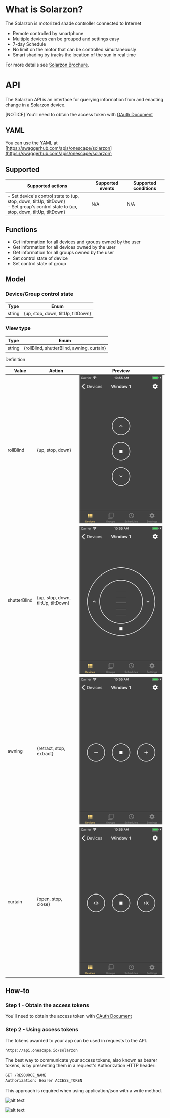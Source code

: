 # What is Solarzon?

The Solarzon is motorized shade controller connected to Internet
- Remote controlled by smartphone
- Multiple devices can be grouped and settings easy
- 7-day Schedule
- No limit on the motor that can be controlled simultaneously
- Smart shading by tracks the location of the sun in real time

For more details see [Solarzon Brochure](http://resource.one-scape.com/solarzon-en.pdf).

# API

The Solarzon API is an interface for querying information from and enacting change in a Solarzon device.

[NOTICE] You'll need to obtain the access token with [OAuth Document](https://onescape.github.io/oauth) 

## YAML

You can use the YAML at [https://swaggerhub.com/apis/onescape/solarzon](https://swaggerhub.com/apis/onescape/solarzon)

## Supported

| Supported actions | Supported events | Supported conditions |
| --- | --- | --- |
| - Set device's control state to {up, stop, down, tiltUp, tiltDown}<br/>- Set group's control state to {up, stop, down, tiltUp, tiltDown} | N/A | N/A |

## Functions

- Get information for all devices and groups owned by the user
- Get information for all devices owned by the user
- Get information for all groups owned by the user
- Set control state of device
- Set control state of group

## Model

### Device/Group control state

| Type | Enum |
| --- | --- |
| string | {up, stop, down, tiltUp, tiltDown} |

### View type

| Type | Enum |
| --- | --- |
| string | {rollBlind, shutterBlind, awning, curtain} |

Definition

| Value | Action | Preview |
| --- | --- | --- |
| rollBlind | {up, stop, down} | ![alt text](https://github.com/onescape/solarzon/blob/master/viewtype1.png?raw=true) |
| shutterBlind | {up, stop, down, tiltUp, tiltDown} | ![alt text](https://github.com/onescape/solarzon/blob/master/viewtype2.png?raw=true) |
| awning | {retract, stop, extract} | ![alt text](https://github.com/onescape/solarzon/blob/master/viewtype3.png?raw=true) |
| curtain | {open, stop, close} | ![alt text](https://github.com/onescape/solarzon/blob/master/viewtype4.png?raw=true) |

## How-to

### Step 1 - Obtain the access tokens

You'll need to obtain the access token with [OAuth Document](https://onescape.github.io/oauth) 

### Step 2 - Using access tokens

The tokens awarded to your app can be used in requests to the API.

```markdown
https://api.onescape.io/solarzon
```

The best way to communicate your access tokens, also known as bearer tokens, is by presenting them in a request's Authorization HTTP header:

```markdown
GET /RESOURCE_NAME
Authorization: Bearer ACCESS_TOKEN
```

This approach is required when using application/json with a write method.

![alt text](https://github.com/onescape/oauth/blob/master/swaggerhub.jpeg?raw=true)

![alt text](https://github.com/onescape/oauth/blob/master/postman.jpeg?raw=true)
